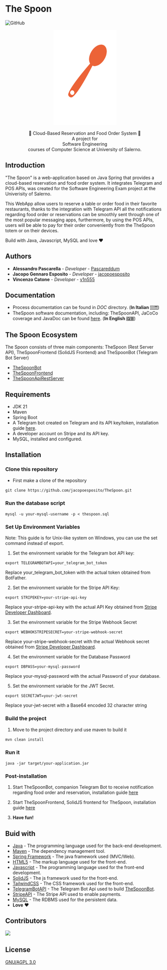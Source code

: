 # The Spoon
![GitHub](https://img.shields.io/github/license/pascareddum/TheSpoon?color=red&style=flat-square)
<p align="center">
<img src="https://github.com/Pascareddum/TheSpoon/blob/master/Static/Image/logo_The_Spoon.png" width="200" height="300"/>
</p>

<p align = "center">
  🍕 Cloud-Based Reservation and Food Order System 🍕
  <br>
  A project for
  <br>
  Software Engineering 
  <br>
  courses of Computer Science at University of Salerno.
</p>

## Introduction 

"The Spoon" is a web-application based on Java Spring that provides a cloud-based reservation and food order system. It integrates Telegram and POS APIs, was created for the Software Engineering Exam project at the Univerisity of Salerno.

This WebApp allow users to reserve a table or order food in their favorite restaurants, thanks to the integration with Telegram API all the notifications regarding food order or reservations can be smoothly sent through one of the most popular messaging apps, furthermore, by using the POS APIs, users will be able to pay for their order conveniently from the TheSpoon totem or on their devices.

Build with Java, Javascript, MySQL and love :heart:

## Authors

* **Alessandro Pascarella** - *Developer* - [Pascareddum](https://github.com/Pascareddum)
* **Jacopo Gennaro Esposito** - *Developer* - [jacopoesposito](https://github.com/jacopoesposito)
* **Vincenzo Catone** - *Developer* - [v1n555](https://github.com/v1n55)

## Documentation

* Process documentation can be found in *DOC*  directory. (**In Italian :it:**)
* TheSpoon software documentation, including: TheSpoonAPI, JaCoCo coverage and JavaDoc can be found [here](https://jacopoesposito.github.io/thespoon). (**In English :uk:**)

## The Spoon Ecosystem 

The Spoon consists of three main components: TheSpoon (Rest Server API), TheSpoonFrontend (SolidJS Frontend) and TheSpoonBot (Telegram Bot Server)

* [TheSpoonBot](https://github.com/jacopoesposito/TheSpoonBot)
* [TheSpoonFrontend](https://github.com/pascareddum/TheSpoonFrontend)
* [TheSpoonApiRestServer](https://github.com/pascareddum/TheSpoon)

## Requirements

* JDK 21 
* Maven 
* Spring Boot
* A Telegram bot created on Telegram and its API key/token, installation guide [here](https://github.com/jacopoesposito/TheSpoonBot).
* A developer account on Stripe and its API key.
* MySQL, installed and configured.

## Installation

### Clone this repository

* First make a clone of the repository

```
git clone https://github.com/jacopoesposito/TheSpoon.git
```

### Run the database script 

```
mysql -u your-mysql-username -p < thespoon.sql
```

### Set Up Environment Variables

Note: This guide is for Unix-like system on Windows, you can use the set command instead of export.

1. Set the environment variable for the Telegram bot API key:

```
export TELEGRAMBOTAPI=your_telegram_bot_token
```

Replace your_telegram_bot_token with the actual token obtained from BotFather.

2. Set the environment variable for the Stripe API Key:

```
export STRIPEKEY=your-stripe-api-key
```

Replace your-stripe-api-key with the actual API Key obtained from [Stripe Developer Dashboard](https://dashboard.stripe.com/).

3. Set the environment variable for the Stripe Webhook Secret 

```
export WEBHOKSTRIPESECRET=your-stripe-webhook-secret
```

Replace your-stripe-webhook-secret with the actual Webhook secret obtained from [Stripe Developer Dashboard](https://dashboard.stripe.com/).

4. Set the environment variable for the Database Password

```
export DBPASS=your-mysql-password
```

Replace your-mysql-password with the actual Password of your database.

5. Set the environment variable for the JWT Secret.

```
export SECRETJWT=your-jwt-secret
```

Replace your-jwt-secret with a Base64 encoded 32 character string 

### Build the project 

1. Move to the project directory and use maven to build it

```
mvn clean install
```

### Run it

```
java -jar target/your-application.jar
```

### Post-installation 

1. Start TheSpoonBot, companion Telegram Bot to receive notification regarding food order and reservation, 
installation guide [here](https://github.com/jacopoesposito/TheSpoonBot)

2. Start TheSpoonFrontend, SolidJS frontend for TheSpoon, installation guide [here](https://github.com/pascareddum/TheSpoonFrontend)

3. **Have fun!**



## Buid with 

* [Java](https://jdk.java.net/21/) - The programming language used for the back-end development.
* [Maven](https://maven.apache.org) - The dependency management tool.
* [Spring Framework](https://spring.io) - The java framework used (MVC/Web).
* [HTML5](https://en.wikipedia.org/wiki/HTML5) - The markup language used for the front-end. 
* [Javascript](https://ecma-international.org/publications-and-standards/standards/ecma-262/) - The programming language used for the front-end development.
* [SolidJS](https://www.solidjs.com/) - The js framework used for the front-end.
* [TailwindCSS](https://tailwindcss.com/) - The CSS framework used for the front-end.
* [TelegramBotAPI](https://core.telegram.org/bots/api) - The Telegram Bot Api used to build [TheSpoonBot](https://github.com/jacopoesposito/TheSpoonBot).
* [StripeAPI](https://stripe.com) - The Stripe API used to enable payments.
* [MySQL](https://dev.mysql.com/doc/) - The RDBMS used for the persistent data.
* **Love** :heart:

## Contributors

<a href="https://github.com/pascareddum/TheSpoon/graphs/contributors">
  <img src="https://contrib.rocks/image?repo=pascareddum/TheSpoon" />
</a>

## License
[GNU/AGPL 3.0](https://choosealicense.com/licenses/agpl-3.0/)
